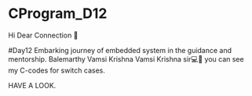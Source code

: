 # CProgram_D12

Hi Dear Connection 👋

#Day12  Embarking journey of embedded system in the guidance and mentorship. Balemarthy Vamsi Krishna Vamsi Krishna sir💻📙 you can see my C-codes for switch cases.

HAVE A LOOK.
